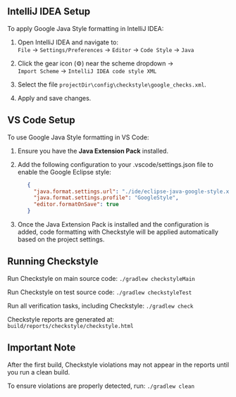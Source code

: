 ## IntelliJ IDEA Setup

To apply Google Java Style formatting in IntelliJ IDEA:

1. Open IntelliJ IDEA and navigate to:  
   `File` → `Settings/Preferences` →
   `Editor` → `Code Style` → `Java`

2. Click the gear icon (⚙) near the scheme dropdown →  
   `Import Scheme` → `IntelliJ IDEA code style XML`

3. Select the file `projectDir\config\checkstyle\google_checks.xml`.

4. Apply and save changes.

## VS Code Setup

To use Google Java Style formatting in VS Code:

1. Ensure you have the **Java Extension Pack** installed.

2. Add the following configuration to your .vscode/settings.json file 
   to enable the Google Eclipse style:

   ```json
      {
        "java.format.settings.url": "./ide/eclipse-java-google-style.xml",
        "java.format.settings.profile": "GoogleStyle",
        "editor.formatOnSave": true
      }
   ```
   
3. Once the Java Extension Pack is installed and the configuration is added,
   code formatting with Checkstyle will be applied automatically based on the project settings.



## Running Checkstyle

Run Checkstyle on main source code:
`./gradlew checkstyleMain`

Run Checkstyle on test source code:
`./gradlew checkstyleTest`

Run all verification tasks, including Checkstyle:
`./gradlew check`

Checkstyle reports are generated at:
`build/reports/checkstyle/checkstyle.html`

## Important Note

After the first build, Checkstyle violations may not appear
in the reports until you run a clean build.

To ensure violations are properly detected, run:
`./gradlew clean`